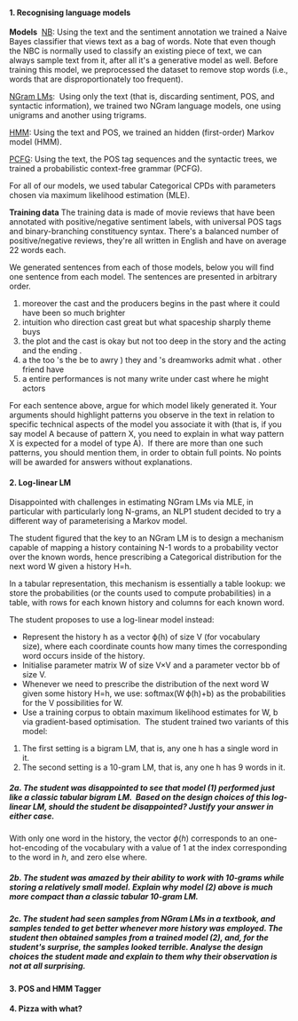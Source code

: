 #### 1. Recognising language models
**Models** 
<u>NB</u>: Using the text and the sentiment annotation we trained a Naive Bayes classifier that views text as a bag of words. Note that even though the NBC is normally used to classify an existing piece of text, we can always sample text from it, after all it's a generative model as well. Before training this model, we preprocessed the dataset to remove stop words (i.e., words that are disproportionately too frequent).

<u>NGram LMs</u>:  Using only the text (that is, discarding sentiment, POS, and syntactic information), we trained two NGram language models, one using unigrams and another using trigrams.

<u>HMM</u>: Using the text and POS, we trained an hidden (first-order) Markov model (HMM).

<u>PCFG</u>: Using the text, the POS tag sequences and the syntactic trees, we trained a probabilistic context-free grammar (PCFG).

For all of our models, we used tabular Categorical CPDs with parameters chosen via maximum likelihood estimation (MLE).

**Training data**
The training data is made of movie reviews that have been annotated with positive/negative sentiment labels, with universal POS tags and binary-branching constituency syntax. There's a balanced number of positive/negative reviews, they're all written in English and have on average 22 words each.  

We generated sentences from each of those models, below you will find one sentence from each model. The sentences are presented in arbitrary order.  

1. moreover the cast and the producers begins in the past where it could have been so much brighter
2. intuition who direction cast great but what spaceship sharply theme buys 
3. the plot and the cast is okay but not too deep in the story and the acting and the ending .
4. a the too 's the be to awry ) they and 's dreamworks admit what . other friend have
5. a entire performances is not many write under cast where he might actors

For each sentence above, argue for which model likely generated it. Your arguments should highlight patterns you observe in the text in relation to specific technical aspects of the model you associate it with (that is, if you say model A because of pattern X, you need to explain in what way pattern X is expected for a model of type A).  If there are more than one such patterns, you should mention them, in order to obtain full points. No points will be awarded for answers without explanations.

#### 2. Log-linear LM
Disappointed with challenges in estimating NGram LMs via MLE, in particular with particularly long N-grams, an NLP1 student decided to try a different way of parameterising a Markov model. 

The student figured that the key to an NGram LM is to design a mechanism capable of mapping a history containing N-1 words to a probability vector over the known words, hence prescribing a Categorical distribution for the next word W given a history H=h. 

In a tabular representation, this mechanism is essentially a table lookup: we store the probabilities (or the counts used to compute probabilities) in a table, with rows for each known history and columns for each known word. 

The student proposes to use a log-linear model instead:
- Represent the history h as a vector ϕ(h) of size V (for vocabulary size), where each coordinate counts how many times the corresponding word occurs inside of the history.
- Initialise parameter matrix W of size V×V and a parameter vector bb of size V.
- Whenever we need to prescribe the distribution of the next word W given some history H=h, we use: softmax(W ϕ(h)+b) as the probabilities for the V possibilities for W.
- Use a training corpus to obtain maximum likelihood estimates for W, b via gradient-based optimisation. 
The student trained two variants of this model:
1. The first setting is a bigram LM, that is, any one h has a single word in it. 
2. The second setting is a 10-gram LM, that is, any one h has 9 words in it.


##### 2a. The student was disappointed to see that model (1) performed just like a classic tabular bigram LM.  Based on the design choices of this log-linear LM, should the student be disappointed? Justify your answer in either case.

With only one word in the history, the vector $\phi(h)$ corresponds to an one-hot-encoding of the vocabulary with a value of 1 at the index corresponding to the word in $h$, and zero else where. 

##### 2b. The student was amazed by their ability to work with 10-grams while storing a relatively small model. Explain why model (2) above is much more compact than a classic tabular 10-gram LM.


##### 2c. The student had seen samples from NGram LMs in a textbook, and samples tended to get better whenever more history was employed. The student then obtained samples from a trained model (2), and, for the student's surprise, the samples looked terrible. Analyse the design choices the student made and explain to them why their observation is not at all surprising.


#### 3. POS and HMM Tagger


#### 4. Pizza with what?
